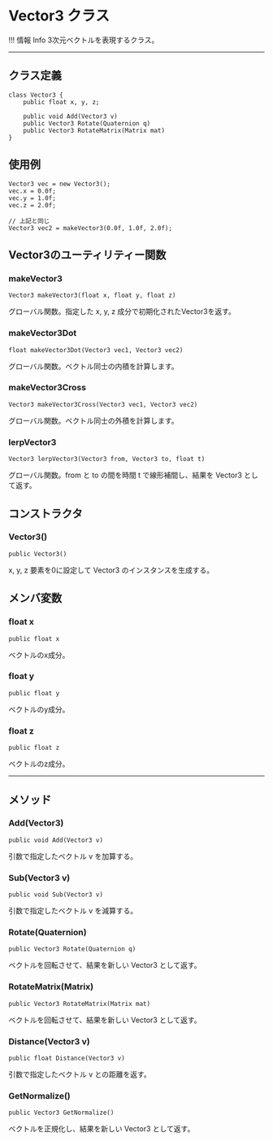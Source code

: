 
# Vector3 クラス

!!! 情報 Info
    3次元ベクトルを表現するクラス。

***

## クラス定義

```
class Vector3 {
    public float x, y, z;

    public void Add(Vector3 v)
    public Vector3 Rotate(Quaternion q)
    public Vector3 RotateMatrix(Matrix mat)
}
```

## 使用例

```
Vector3 vec = new Vector3();
vec.x = 0.0f;
vec.y = 1.0f;
vec.z = 2.0f;

// 上記と同じ
Vector3 vec2 = makeVector3(0.0f, 1.0f, 2.0f);
```

## Vector3のユーティリティー関数

### makeVector3
`Vector3 makeVector3(float x, float y, float z)`

グローバル関数。指定した x, y, z 成分で初期化されたVector3を返す。

### makeVector3Dot
`float makeVector3Dot(Vector3 vec1, Vector3 vec2)`

グローバル関数。ベクトル同士の内積を計算します。

### makeVector3Cross
`Vector3 makeVector3Cross(Vector3 vec1, Vector3 vec2)`

グローバル関数。ベクトル同士の外積を計算します。

### lerpVector3
`Vector3 lerpVector3(Vector3 from, Vector3 to, float t)`

グローバル関数。from と to の間を時間 t で線形補間し、結果を Vector3 として返す。

## コンストラクタ

### Vector3()
`public Vector3()`

x, y, z 要素を0に設定して Vector3 のインスタンスを生成する。


## メンバ変数
### float x
`public float x`

ベクトルのx成分。

### float y
`public float y`

ベクトルのy成分。

### float z
`public float z`

ベクトルのz成分。


***


## メソッド
### Add(Vector3)
`public void Add(Vector3 v)`

引数で指定したベクトル v を加算する。

### Sub(Vector3 v)
`public void Sub(Vector3 v)`

引数で指定したベクトル v を減算する。

### Rotate(Quaternion)
`public Vector3 Rotate(Quaternion q)`

ベクトルを回転させて、結果を新しい Vector3 として返す。

### RotateMatrix(Matrix)
`public Vector3 RotateMatrix(Matrix mat)`

ベクトルを回転させて、結果を新しい Vector3 として返す。

### Distance(Vector3 v)
`public float Distance(Vector3 v)`

引数で指定したベクトル v との距離を返す。

### GetNormalize()
`public Vector3 GetNormalize()`

ベクトルを正規化し、結果を新しい Vector3 として返す。

